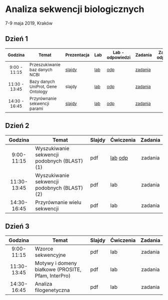 # Analiza sekwencji biologicznych
7-9 maja 2019, Kraków

## Dzień 1

| <sub>Godzina</sub> | <sub>Temat</sub> | <sub>Prezentacja</sub> | <sub>Lab</sub> | <sub>Lab - odpowiedzi</sub> | <sub>Zadania</sub> | <sub>Zadania - odpowiedzi</sub> |
| :---: | --- | --- | --- | --- | --- | :---: |
| <sub>9:00 - 11:15</sub> | <sub>Przeszukiwanie baz danych NCBI</sub> | <sub>[slajdy](./day1/1-slides.md)</sub> | <sub>[lab](./day1/1-lab.md)</sub> | <sub>[odp](./day1/1-lab.odpowiedzi.md)</sub> | <sub>[zadania](./day1/1-zadania.md)</sub> | <sub>[odp](./day1/1-zadania.odpowiedzi.md)</sub> |
| <sub>11:30 - 13:45</sub> | <sub>Bazy danych UniProt, Gene Ontology</sub> | <sub>slajdy</sub> | <sub>[lab](./day1/2-lab.md)</sub> | <sub>[odp](./day1/2-lab.odpowiedzi.md)</sub> | <sub>[zadania](./day1/2-zadania.md)</sub> | <sub>[odp](./day1/2-zadania.odpowiedzi.md)</sub> |
| <sub>14:30 - 16:45</sub> | <sub>Przyrównanie sekwencji parami</sub> | <sub>[slajdy](./day1/3-slides.pdf)</sub> | <sub>[lab](./day1/3-lab.md)</sub> | <sub>[odp](./day1/3-lab.odpowiedzi.md)</sub> | <sub>[zadania](./day1/3-zadania.md)</sub> | <sub>[odp](./day1/2-zadania.odpowiedzi.md)</sub> |


## Dzień 2

| Godzina | Temat | Slajdy | Ćwiczenia | Zadania |
| :---: | ----- | --- | --- | :---: |
| 9:00-11:15 | Wyszukiwanie sekwencji podobnych (BLAST) (1) | pdf | [lab](./day2/1-lab.md) [odp](./day2/1-lab.odpowiedzi.md) | zadania |
| 11:30-13:45 | Wyszukiwanie sekwencji podobnych (BLAST) (2) | pdf | lab | zadania |
| 14:30-16:45 | Przyrównanie wielu sekwencji | pdf | lab | zadania |

## Dzień 3

| Godzina | Temat | Slajdy | Ćwiczenia | Zadania |
| :---: | ----- | --- | --- | :---: |
| 9:00-11:15 | Wzorce sekwencyjne | pdf | lab | zadania |
| 11:30-13:45 | Motywy i domeny białkowe (PROSITE, Pfam, InterPro) | pdf | lab | zadania |
| 14:30-16:45 | Analiza filogenetyczna | pdf | lab | zadania |